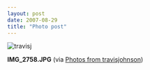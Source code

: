 ```yaml
---
layout: post
date: 2007-08-29
title: "Photo post"
---
```

![travisj](/images/502dedd281580387136b73a82eef414fece378669f162cab9083a447de57beaa.jpg)

<b>IMG_2758.JPG</b> (via <a href="http://www.flickr.com/photos/travisjohnson/1263042590/">Photos from travisjohnson</a>)